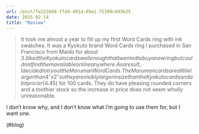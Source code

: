 ```yaml
---
url: /post/fe222b68-ffdd-401d-89a1-75398c0d3625
date: 2015-02-14
title: "Review"
---
```


> It took me almost a year to fill up my first Word Cards ring with ink swatches. It was a Kyokuto brand Word Cards ring I purchased in San Francisco from Maido for about $3. I liked the Kyokuto cards well enough that I wanted to buy a new ring but could not find them available online anywhere. As a result, I decided to try out the Maruman Word Cards. The Maruman cards are a little larger than 4″x2″ so they are visibly larger in size than the Kyokuto cards and a bit pricier ($4.45) for 100 cards. They do have pleasing rounded corners and a toothier stock so the increase in price does not seem wholly unreasonable. 



I don&#8217;t know why, and I don&#8217;t know what I&#8217;m going to use them for, but I want one.



(#blog)